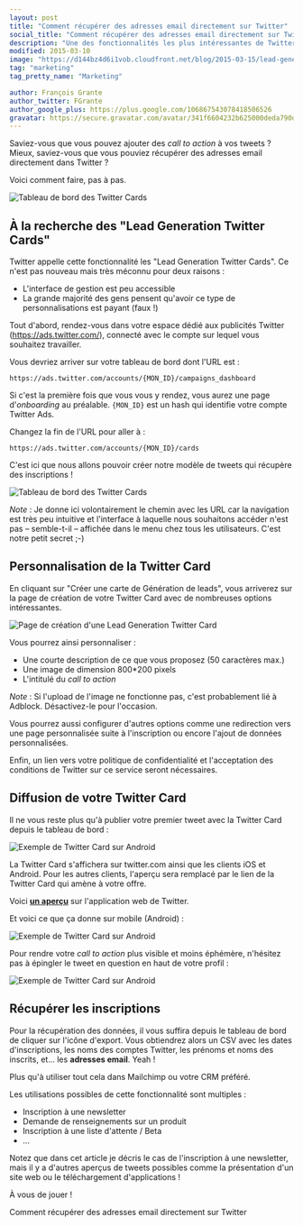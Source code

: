 ```yaml
---
layout: post
title: "Comment récupérer des adresses email directement sur Twitter"
social_title: "Comment récupérer des adresses email directement sur Twitter"
description: "Une des fonctionnalités les plus intéressantes de Twitter est assez méconnue. Elle permet pourtant de recupérer des leads directement sur le réseau social !"
modified: 2015-03-10
image: "https://d144bz4d6i1vob.cloudfront.net/blog/2015-03-15/lead-generation-twitter-card-example.png"
tag: "marketing"
tag_pretty_name: "Marketing"

author: François Grante
author_twitter: FGrante
author_google_plus: https://plus.google.com/106867543078418506526
gravatar: https://secure.gravatar.com/avatar/341f6604232b625000deda790d8d39cd?d=mm&s=30&r=G
---
```


Saviez-vous que vous pouvez ajouter des *call to action* à vos tweets ? Mieux, saviez-vous que vous pouviez récupérer des adresses email directement dans Twitter ?

Voici comment faire, pas à pas.

<img alt="Tableau de bord des Twitter Cards" src="https://d144bz4d6i1vob.cloudfront.net/blog/2015-03-15/lead-generation-twitter-card-example.png" class="img-responsive">

## À la recherche des "Lead Generation Twitter Cards"

Twitter appelle cette fonctionnalité les "Lead Generation Twitter Cards". Ce n'est pas nouveau mais très méconnu pour deux raisons :

* L'interface de gestion est peu accessible
* La grande majorité des gens pensent qu'avoir ce type de personnalisations est payant (faux !)

Tout d'abord, rendez-vous dans votre espace dédié aux publicités Twitter (<a href="https://ads.twitter.com/" target="_blank">https://ads.twitter.com/</a>), connecté avec le compte sur lequel vous souhaitez travailler.

Vous devriez arriver sur votre tableau de bord dont l'URL est :

```https://ads.twitter.com/accounts/{MON_ID}/campaigns_dashboard```

Si c'est la première fois que vous vous y rendez, vous aurez une page d'*onboarding* au préalable. `{MON_ID}` est un hash qui identifie votre compte Twitter Ads.

Changez la fin de l'URL pour aller à :

```https://ads.twitter.com/accounts/{MON_ID}/cards```

C'est ici que nous allons pouvoir créer notre modèle de tweets qui récupère des inscriptions !

<img alt="Tableau de bord des Twitter Cards" src="https://d144bz4d6i1vob.cloudfront.net/blog/2015-03-15/twitter-cards-dashboard.png" class="img-responsive">

*Note* : Je donne ici volontairement le chemin avec les URL car la navigation est très peu intuitive et l'interface à laquelle nous souhaitons accéder n'est pas &ndash; semble-t-il &ndash; affichée dans le menu chez tous les utilisateurs. C'est notre petit secret ;-)

## Personnalisation de la Twitter Card

En cliquant sur "Créer une carte de Génération de leads", vous arriverez sur la page de création de votre Twitter Card avec de nombreuses options intéressantes.

<img alt="Page de création d'une Lead Generation Twitter Card" src="https://d144bz4d6i1vob.cloudfront.net/blog/2015-03-15/create-lead-generation-twitter-card.png" class="img-responsive">

Vous pourrez ainsi personnaliser :

* Une courte description de ce que vous proposez (50 caractères max.)
* Une image de dimension 800*200 pixels
* L'intitulé du *call to action*

*Note* : Si l'upload de l'image ne fonctionne pas, c'est probablement lié à Adblock. Désactivez-le pour l'occasion.

Vous pourrez aussi configurer d'autres options comme une redirection vers une page personnalisée suite à l'inscription ou encore l'ajout de données personnalisées.

Enfin, un lien vers votre politique de confidentialité et l'acceptation des conditions de Twitter sur ce service seront nécessaires.

## Diffusion de votre Twitter Card

Il ne vous reste plus qu'à publier votre premier tweet avec la Twitter Card depuis le tableau de bord :

<img alt="Exemple de Twitter Card sur Android" src="https://d144bz4d6i1vob.cloudfront.net/blog/2015-03-15/tweet-publication.png" class="img-responsive">

La Twitter Card s'affichera sur twitter.com ainsi que les clients iOS et Android. Pour les autres clients, l'aperçu sera remplacé par le lien de la Twitter Card qui amène à votre offre.

Voici <a href="https://twitter.com/_Firmapi/status/577125965454708736" target="_blank">**un aperçu**</a> sur l'application web de Twitter.

Et voici ce que ça donne sur mobile (Android) :

<img style="max-width: 400px;" alt="Exemple de Twitter Card sur Android" src="https://d144bz4d6i1vob.cloudfront.net/blog/2015-03-15/lead-generation-twitter-card-android.png" class="img-responsive">

Pour rendre votre *call to action* plus visible et moins éphémère, n'hésitez pas à épingler le tweet en question en haut de votre profil :

<img style="max-width: 400px;" alt="Exemple de Twitter Card sur Android" src="https://d144bz4d6i1vob.cloudfront.net/blog/2015-03-15/pinned-tweet-call-to-action.png" class="img-responsive">

## Récupérer les inscriptions

Pour la récupération des données, il vous suffira depuis le tableau de bord de cliquer sur l'icône d'export. Vous obtiendrez alors un CSV avec les dates d'inscriptions, les noms des comptes Twitter, les prénoms et noms des inscrits, et... les **adresses email**. Yeah !

Plus qu'à utiliser tout cela dans Mailchimp ou votre CRM préféré.

Les utilisations possibles de cette fonctionnalité sont multiples :

* Inscription à une newsletter
* Demande de renseignements sur un produit
* Inscription à une liste d'attente / Beta
* ...

Notez que dans cet article je décris le cas de l'inscription à une newsletter, mais il y a d'autres aperçus de tweets possibles comme la présentation d'un site web ou le téléchargement d'applications !

À vous de jouer !

<div class="click-to-tweet">
  Comment récupérer des adresses email directement sur Twitter
  <a class="tweet-link" data-original-title="Tweeter ça" data-placement="top" data-toggle="tooltip" href="https://twitter.com/intent/tweet?text=Comment%20r%C3%A9cup%C3%A9rer%20des%20adresses%20email%20directement%20sur%20Twitter&url=http://blog.firmapi.com/lead-generation-twitter-card/&related=_Firmapi&via=_Firmapi"><i class="fa fa-twitter"></i></a>
</div>
